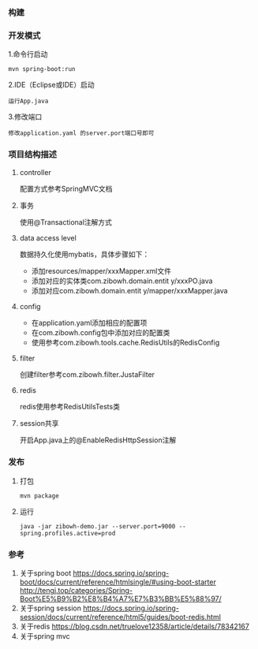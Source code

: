 ### 构建

### 开发模式
1.命令行启动
```
mvn spring-boot:run
```
2.IDE（Eclipse或IDE）启动

    运行App.java
    
3.修改端口

    修改application.yaml 的server.port端口号即可

### 项目结构描述

1. controller

    配置方式参考SpringMVC文档
    
2. 事务

    使用@Transactional注解方式
    
2. data access level
    
    数据持久化使用mybatis，具体步骤如下：
    
    - 添加resources/mapper/xxxMapper.xml文件
    - 添加对应的实体类com.zibowh.domain.entit
    y/xxxPO.java
    - 添加对应com.zibowh.domain.entit
          y/mapper/xxxMapper.java
          
3. config
    - 在application.yaml添加相应的配置项
    - 在com.zibowh.config包中添加对应的配置类
    - 使用参考com.zibowh.tools.cache.RedisUtils的RedisConfig
4. filter
    
    创建filter参考com.zibowh.filter.JustaFilter
    
5. redis
    
    redis使用参考RedisUtilsTests类
6. session共享

    开启App.java上的@EnableRedisHttpSession注解

### 发布
1. 打包
    ```
    mvn package
    ```
2. 运行
    ```
    java -jar zibowh-demo.jar --server.port=9000 --spring.profiles.active=prod
   
    ```
### 参考
1. 关于spring boot
    https://docs.spring.io/spring-boot/docs/current/reference/htmlsingle/#using-boot-starter
    http://tengj.top/categories/Spring-Boot%E5%B9%B2%E8%B4%A7%E7%B3%BB%E5%88%97/
2. 关于spring session
    https://docs.spring.io/spring-session/docs/current/reference/html5/guides/boot-redis.html
3. 关于redis
    https://blog.csdn.net/truelove12358/article/details/78342167
4. 关于spring mvc
    
